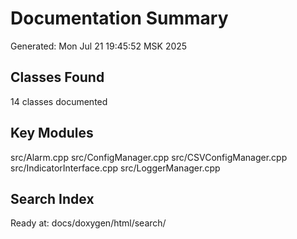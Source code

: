 # Documentation Summary
Generated: Mon Jul 21 19:45:52 MSK 2025

## Classes Found
14 classes documented

## Key Modules
src/Alarm.cpp
src/ConfigManager.cpp
src/CSVConfigManager.cpp
src/IndicatorInterface.cpp
src/LoggerManager.cpp

## Search Index
Ready at: docs/doxygen/html/search/
